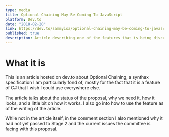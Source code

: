 ```yaml
---
type: media
title: Optional Chaining May Be Coming To JavaScript
platform: Dev.to
date: "2018-02-20"
link: https://dev.to/sammyisa/optional-chaining-may-be-coming-to-javascript--4ff0
published: true
description: Article describing one of the features that is being discussed in the TC39 ECMAScript specification committee. Hopefully soon to join JavaScript!
---
```


# What it is

This is an article hosted on dev.to about Optional Chaining, a synthax specification I am particularly fond of, mostly for the fact that it is a feature of C# that I wish I could use everywhere else. 

The article talks about the status of the proposal, why we need it, how it looks, and a little bit on how it works. I also go into how to use the feature as of the writing of the article. 

While not in the article itself, in the comment section I also mentioned why it had not yet passed to Stage 2 and the current issues the committee is facing with this proposal. 